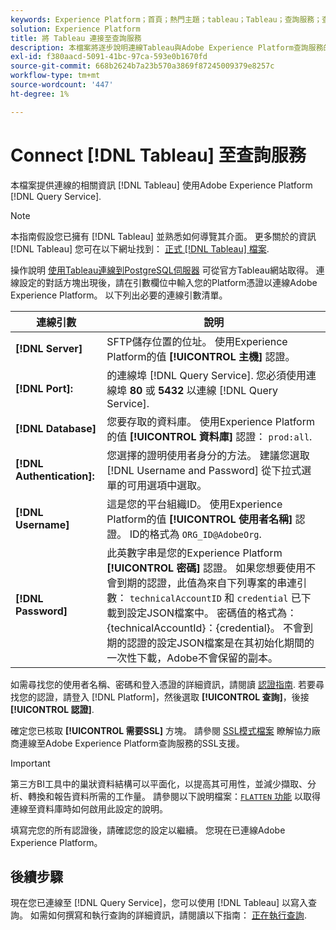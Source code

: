 ```yaml
---
keywords: Experience Platform；首頁；熱門主題；tableau；Tableau；查詢服務；查詢服務；連線到查詢服務；
solution: Experience Platform
title: 將 Tableau 連接至查詢服務
description: 本檔案將逐步說明連線Tableau與Adobe Experience Platform查詢服務的步驟。
exl-id: f380aacd-5091-41bc-97ca-593e0b1670fd
source-git-commit: 668b2624b7a23b570a3869f87245009379e8257c
workflow-type: tm+mt
source-wordcount: '447'
ht-degree: 1%

---
```


# Connect [!DNL Tableau] 至查詢服務

本檔案提供連線的相關資訊 [!DNL Tableau] 使用Adobe Experience Platform [!DNL Query Service].

>[!NOTE]
>
> 本指南假設您已擁有 [!DNL Tableau] 並熟悉如何導覽其介面。 更多關於的資訊 [!DNL Tableau] 您可在以下網址找到： [正式 [!DNL Tableau] 檔案](https://help.tableau.com/current/pro/desktop/en-us/default.htm).

操作說明 [使用Tableau連線到PostgreSQL伺服器](https://help.tableau.com/current/pro/desktop/en-us/examples_postgresql.htm) 可從官方Tableau網站取得。 連線設定的對話方塊出現後，請在引數欄位中輸入您的Platform憑證以連線Adobe Experience Platform。 以下列出必要的連線引數清單。

| 連線引數 | 說明 |
|---|---|
| **[!DNL Server]** | SFTP儲存位置的位址。 使用Experience Platform的值 **[!UICONTROL 主機]** 認證。 |
| **[!DNL Port]:** | 的連線埠 [!DNL Query Service]. 您必須使用連線埠 **80** 或 **5432** 以連線 [!DNL Query Service]. |
| **[!DNL Database]** | 您要存取的資料庫。 使用Experience Platform的值 **[!UICONTROL 資料庫]** 認證： `prod:all`. |
| **[!DNL Authentication]:** | 您選擇的證明使用者身分的方法。 建議您選取 [!DNL Username and Password] 從下拉式選單的可用選項中選取。 |
| **[!DNL Username]** | 這是您的平台組織ID。 使用Experience Platform的值 **[!UICONTROL 使用者名稱]** 認證。 ID的格式為 `ORG_ID@AdobeOrg`. |
| **[!DNL Password]** | 此英數字串是您的Experience Platform **[!UICONTROL 密碼]** 認證。 如果您想要使用不會到期的認證，此值為來自下列專案的串連引數： `technicalAccountID` 和 `credential` 已下載到設定JSON檔案中。 密碼值的格式為：{technicalAccountId}：{credential}。 不會到期的認證的設定JSON檔案是在其初始化期間的一次性下載，Adobe不會保留的副本。 |

如需尋找您的使用者名稱、密碼和登入憑證的詳細資訊，請閱讀 [認證指南](../ui/credentials.md). 若要尋找您的認證，請登入 [!DNL Platform]，然後選取 **[!UICONTROL 查詢]**，後接 **[!UICONTROL 認證]**.

確定您已核取 **[!UICONTROL 需要SSL]** 方塊。 請參閱 [SSL模式檔案](./ssl-modes.md) 瞭解協力廠商連線至Adobe Experience Platform查詢服務的SSL支援。

>[!IMPORTANT]
>
>第三方BI工具中的巢狀資料結構可以平面化，以提高其可用性，並減少擷取、分析、轉換和報告資料所需的工作量。 請參閱以下說明檔案：[`FLATTEN` 功能](../essential-concepts/flatten-nested-data.md) 以取得連線至資料庫時如何啟用此設定的說明。

填寫完您的所有認證後，請確認您的設定以繼續。 您現在已連線Adobe Experience Platform。

## 後續步驟

現在您已連線至 [!DNL Query Service]，您可以使用 [!DNL Tableau] 以寫入查詢。 如需如何撰寫和執行查詢的詳細資訊，請閱讀以下指南： [正在執行查詢](../best-practices/writing-queries.md).
